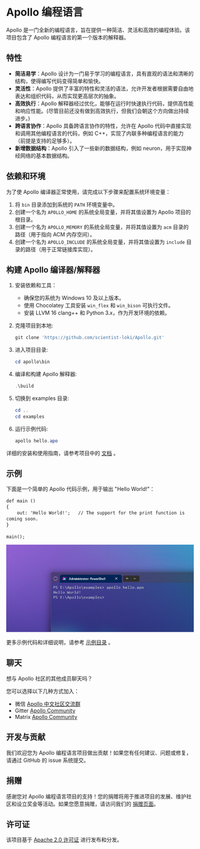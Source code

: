 # Apollo 编程语言

Apollo 是一门全新的编程语言，旨在提供一种简洁、灵活和高效的编程体验。该项目包含了 Apollo 编程语言的第一个版本的解释器。

## 特性

- **简洁易学**：Apollo 设计为一门易于学习的编程语言，具有直观的语法和清晰的结构，使得编写代码变得简单和愉快。
- **灵活性**：Apollo 提供了丰富的特性和灵活的语法，允许开发者根据需要自由地表达和组织代码，从而实现更高层次的抽象。
- **高效执行**：Apollo 解释器经过优化，能够在运行时快速执行代码，提供高性能和响应性能。(尽管目前还没有做到高效执行，但我们会朝这个方向做出持续进步。)
- **跨语言协作**：Apollo 具备跨语言协作的特性，允许在 Apollo 代码中直接实现和调用其他编程语言的代码，例如 C++，实现了内联多种编程语言的能力（前提是支持的足够多）。
- **新增数据结构**：Apollo 引入了一些新的数据结构，例如 neuron，用于实现神经网络的基本数据结构。

## 依赖和环境

为了使 Apollo 编译器正常使用，请完成以下步骤来配置系统环境变量：

1. 将 `bin` 目录添加到系统的 `PATH` 环境变量中。
2. 创建一个名为 `APOLLO_HOME` 的系统全局变量，并将其值设置为 Apollo 项目的根目录。
3. 创建一个名为 `APOLLO_MEMORY` 的系统全局变量，并将其值设置为 `acm` 目录的路径（用于指向 ACM 内存空间）。
4. 创建一个名为 `APOLLO_INCLUDE` 的系统全局变量，并将其值设置为 `include` 目录的路径（用于正常链接库实现）。

## 构建 Apollo 编译器/解释器

1. 安装依赖和工具：
   - 确保您的系统为 Windows 10 及以上版本。
   - 使用 Chocolatey 工具安装 `win_flex` 和 `win_bison` 可执行文件。
   - 安装 LLVM 16 clang++ 和 Python 3.x，作为开发环境的依赖。

2. 克隆项目到本地:

    ```powershell
    git clone 'https://github.com/scientist-loki/Apollo.git'
    ```

3. 进入项目目录:

    ```powershell
    cd apollo\bin
    ```

4. 编译和构建 Apollo 解释器:

    ```powershell
    .\build
    ```

5. 切换到 examples 目录:

    ```powershell
    cd ..
    cd examples
    ```

6. 运行示例代码:

    ```powershell
    apollo hello.apo
    ```

详细的安装和使用指南，请参考项目中的 [文档](docs/README.md) 。

## 示例

下面是一个简单的 Apollo 代码示例，用于输出 "Hello World!"：

```apollo
def main ()
{
    out: 'Hello World!';   // The support for the print function is coming soon.
}

main();
```
![hello.apo](ress/example_hello.png)

更多示例代码和详细说明，请参考 [示例目录](examples/) 。

## 聊天

想与 Apollo 社区的其他成员聊天吗？

您可以选择以下几种方式加入：
- 微信 [Apollo 中文社区交流群](ress/wechat_group_g1.jpg)
- Gitter [Apollo Community](https://matrix.to/#/#apollo-comm:gitter.im)
- Matrix [Apollo Community](https://matrix.to/#/%23apollo-community%3Amatrix.org)

## 开发与贡献

我们欢迎您为 Apollo 编程语言项目做出贡献！如果您有任何建议、问题或修复，请通过 GitHub 的 issue 系统提交。

## 捐赠

感谢您对 Apollo 编程语言项目的支持！您的捐赠将用于推进项目的发展、维护社区和设立奖金等活动。如果您愿意捐赠，请访问我们的 [捐赠页面](https://www.apollo-lang.org/donate)。

## 许可证

该项目基于 [Apache 2.0 许可证](LICENSE-Apollo) 进行发布和分发。

